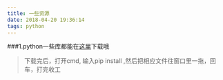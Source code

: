 ```yaml
---
title: 一些资源
date: 2018-04-20 19:36:14
tags: python
---
```


###1.python一些库都能在[这里](https://www.lfd.uci.edu/~gohlke/pythonlibs/#numpy)下载哦

> 下载完后，打开cmd, 输入pip install ,然后把相应文件往窗口里一拖，回车，打完收工